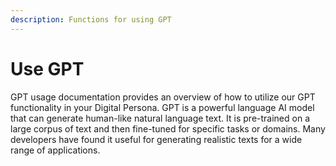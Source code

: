 ```yaml
---
description: Functions for using GPT
---
```


# Use GPT

GPT usage documentation provides an overview of how to utilize our GPT functionality in your Digital Persona. GPT is a powerful language AI model that can generate human-like natural language text. It is pre-trained on a large corpus of text and then fine-tuned for specific tasks or domains. Many developers have found it useful for generating realistic texts for a wide range of applications.
